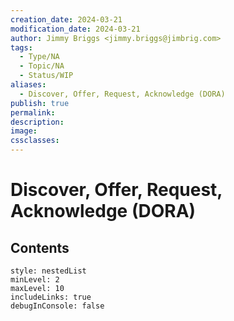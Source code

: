 ```yaml
---
creation_date: 2024-03-21
modification_date: 2024-03-21
author: Jimmy Briggs <jimmy.briggs@jimbrig.com>
tags:
  - Type/NA
  - Topic/NA
  - Status/WIP
aliases:
  - Discover, Offer, Request, Acknowledge (DORA)
publish: true
permalink:
description:
image:
cssclasses:
---
```



# Discover, Offer, Request, Acknowledge (DORA)

## Contents

```table-of-contents
style: nestedList
minLevel: 2
maxLevel: 10
includeLinks: true
debugInConsole: false
```
